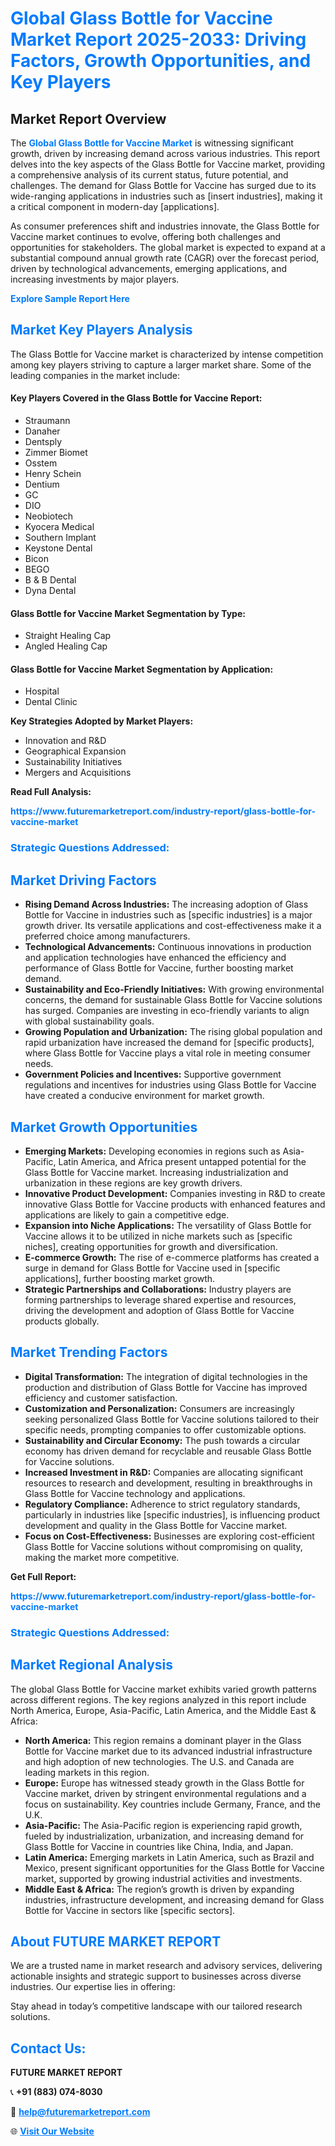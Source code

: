 <h1 style="color: #007BFF;">Global Glass Bottle for Vaccine Market Report 2025-2033: Driving Factors, Growth Opportunities, and Key Players</h1>

<section id="overview">
<h2>Market Report Overview</h2>
<p>The <a href="https://www.futuremarketreport.com/industry-report/glass-bottle-for-vaccine-market" style="color: #007BFF; text-decoration: none;"><strong>Global Glass Bottle for Vaccine Market</strong></a> is witnessing significant growth, driven by increasing demand across various industries. This report delves into the key aspects of the Glass Bottle for Vaccine market, providing a comprehensive analysis of its current status, future potential, and challenges. The demand for Glass Bottle for Vaccine has surged due to its wide-ranging applications in industries such as [insert industries], making it a critical component in modern-day [applications].</p>
<p>As consumer preferences shift and industries innovate, the Glass Bottle for Vaccine market continues to evolve, offering both challenges and opportunities for stakeholders. The global market is expected to expand at a substantial compound annual growth rate (CAGR) over the forecast period, driven by technological advancements, emerging applications, and increasing investments by major players.</p>
</section>

<section id="overview">
<p><a href="https://www.futuremarketreport.com/request-sample/reportId=33416" style="color: #007BFF; text-decoration: none;"><strong>Explore Sample Report Here</strong></a></p>
</section>

<section id="key-players">
<h2 style="color: #007BFF;">Market Key Players Analysis</h2>
<p>The Glass Bottle for Vaccine market is characterized by intense competition among key players striving to capture a larger market share. Some of the leading companies in the market include:</p>
<h4>Key Players Covered in the Glass Bottle for Vaccine Report:</h4>
<ul><li>Straumann</li><li>Danaher</li><li>Dentsply</li><li>Zimmer Biomet</li><li>Osstem</li><li>Henry Schein</li><li>Dentium</li><li>GC</li><li>DIO</li><li>Neobiotech</li><li>Kyocera Medical</li><li>Southern Implant</li><li>Keystone Dental</li><li>Bicon</li><li>BEGO</li><li>B &amp; B Dental</li><li>Dyna Dental</li></ul>
<h4>Glass Bottle for Vaccine Market Segmentation by Type:</h4>
<ul><li>Straight Healing Cap</li><li>Angled Healing Cap</li></ul>

<h4>Glass Bottle for Vaccine Market Segmentation by Application:</h4>
<ul><li>Hospital</li><li>Dental Clinic</li></ul>
<p><strong>Key Strategies Adopted by Market Players:</strong></p>
<ul>
<li>Innovation and R&D</li>
<li>Geographical Expansion</li>
<li>Sustainability Initiatives</li>
<li>Mergers and Acquisitions</li>
</ul>
</section>

<section>
<p><strong>Read Full Analysis: </strong></p><a href="https://www.futuremarketreport.com/industry-report/glass-bottle-for-vaccine-market" style="color: #007BFF; text-decoration: none;"><strong>https://www.futuremarketreport.com/industry-report/glass-bottle-for-vaccine-market</strong></a>
<h3 style="color: #007BFF;">Strategic Questions Addressed:</h3>
</section>

<section id="driving-factors">
<h2 style="color: #007BFF;">Market Driving Factors</h2>
<ul>
<li><strong>Rising Demand Across Industries:</strong> The increasing adoption of Glass Bottle for Vaccine in industries such as [specific industries] is a major growth driver. Its versatile applications and cost-effectiveness make it a preferred choice among manufacturers.</li>
<li><strong>Technological Advancements:</strong> Continuous innovations in production and application technologies have enhanced the efficiency and performance of Glass Bottle for Vaccine, further boosting market demand.</li>
<li><strong>Sustainability and Eco-Friendly Initiatives:</strong> With growing environmental concerns, the demand for sustainable Glass Bottle for Vaccine solutions has surged. Companies are investing in eco-friendly variants to align with global sustainability goals.</li>
<li><strong>Growing Population and Urbanization:</strong> The rising global population and rapid urbanization have increased the demand for [specific products], where Glass Bottle for Vaccine plays a vital role in meeting consumer needs.</li>
<li><strong>Government Policies and Incentives:</strong> Supportive government regulations and incentives for industries using Glass Bottle for Vaccine have created a conducive environment for market growth.</li>
</ul>
</section>

<section id="growth-opportunities">
<h2 style="color: #007BFF;">Market Growth Opportunities</h2>
<ul>
<li><strong>Emerging Markets:</strong> Developing economies in regions such as Asia-Pacific, Latin America, and Africa present untapped potential for the Glass Bottle for Vaccine market. Increasing industrialization and urbanization in these regions are key growth drivers.</li>
<li><strong>Innovative Product Development:</strong> Companies investing in R&D to create innovative Glass Bottle for Vaccine products with enhanced features and applications are likely to gain a competitive edge.</li>
<li><strong>Expansion into Niche Applications:</strong> The versatility of Glass Bottle for Vaccine allows it to be utilized in niche markets such as [specific niches], creating opportunities for growth and diversification.</li>
<li><strong>E-commerce Growth:</strong> The rise of e-commerce platforms has created a surge in demand for Glass Bottle for Vaccine used in [specific applications], further boosting market growth.</li>
<li><strong>Strategic Partnerships and Collaborations:</strong> Industry players are forming partnerships to leverage shared expertise and resources, driving the development and adoption of Glass Bottle for Vaccine products globally.</li>
</ul>
</section>

<section id="trending-factors">
<h2 style="color: #007BFF;">Market Trending Factors</h2>
<ul>
<li><strong>Digital Transformation:</strong> The integration of digital technologies in the production and distribution of Glass Bottle for Vaccine has improved efficiency and customer satisfaction.</li>
<li><strong>Customization and Personalization:</strong> Consumers are increasingly seeking personalized Glass Bottle for Vaccine solutions tailored to their specific needs, prompting companies to offer customizable options.</li>
<li><strong>Sustainability and Circular Economy:</strong> The push towards a circular economy has driven demand for recyclable and reusable Glass Bottle for Vaccine solutions.</li>
<li><strong>Increased Investment in R&D:</strong> Companies are allocating significant resources to research and development, resulting in breakthroughs in Glass Bottle for Vaccine technology and applications.</li>
<li><strong>Regulatory Compliance:</strong> Adherence to strict regulatory standards, particularly in industries like [specific industries], is influencing product development and quality in the Glass Bottle for Vaccine market.</li>
<li><strong>Focus on Cost-Effectiveness:</strong> Businesses are exploring cost-efficient Glass Bottle for Vaccine solutions without compromising on quality, making the market more competitive.</li>
</ul>
</section>

<section>
<p><strong>Get Full Report: </strong></p><a href="https://www.futuremarketreport.com/industry-report/glass-bottle-for-vaccine-market" style="color: #007BFF; text-decoration: none;"><strong>https://www.futuremarketreport.com/industry-report/glass-bottle-for-vaccine-market</strong></a>
<h3 style="color: #007BFF;">Strategic Questions Addressed:</h3>
</section>


<section id="regional-analysis">
<h2 style="color: #007BFF;">Market Regional Analysis</h2>
<p>The global Glass Bottle for Vaccine market exhibits varied growth patterns across different regions. The key regions analyzed in this report include North America, Europe, Asia-Pacific, Latin America, and the Middle East & Africa:</p>
<ul>
<li><strong>North America:</strong> This region remains a dominant player in the Glass Bottle for Vaccine market due to its advanced industrial infrastructure and high adoption of new technologies. The U.S. and Canada are leading markets in this region.</li>
<li><strong>Europe:</strong> Europe has witnessed steady growth in the Glass Bottle for Vaccine market, driven by stringent environmental regulations and a focus on sustainability. Key countries include Germany, France, and the U.K.</li>
<li><strong>Asia-Pacific:</strong> The Asia-Pacific region is experiencing rapid growth, fueled by industrialization, urbanization, and increasing demand for Glass Bottle for Vaccine in countries like China, India, and Japan.</li>
<li><strong>Latin America:</strong> Emerging markets in Latin America, such as Brazil and Mexico, present significant opportunities for the Glass Bottle for Vaccine market, supported by growing industrial activities and investments.</li>
<li><strong>Middle East & Africa:</strong> The region’s growth is driven by expanding industries, infrastructure development, and increasing demand for Glass Bottle for Vaccine in sectors like [specific sectors].</li>
</ul>
</section>

<footer>
<h2 style="color: #007BFF;">About FUTURE MARKET REPORT</h2>
<p>We are a trusted name in market research and advisory services, delivering actionable insights and strategic support to businesses across diverse industries. Our expertise lies in offering:</p>

<p>Stay ahead in today’s competitive landscape with our tailored research solutions.</p>

<h2 style="color: #007BFF;">Contact Us:</h2>
<p><strong>FUTURE MARKET REPORT</strong></p>
<p>📞 <strong>+91 (883) 074-8030</strong></p>
<p>📧 <strong><a href="mailto:help@futuremarketreport.com" style="color: #007BFF;">help@futuremarketreport.com</a></strong></p>
<p>🌐 <strong><a href="https://www.futuremarketreport.com/" style="color: #007BFF;">Visit Our Website</a></strong></p>
</footer>